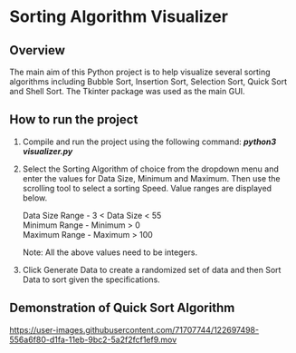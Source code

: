 # Sorting Algorithm Visualizer #

## Overview ##
The main aim of this Python project is to help visualize several sorting algorithms including Bubble Sort, Insertion Sort, Selection Sort, Quick Sort and Shell Sort. The Tkinter package was used as the main GUI. 

## How to run the project ##
1. Compile and run the project using the following command: _**python3 visualizer.py**_
2. Select the Sorting Algorithm of choice from the dropdown menu and enter the values for Data Size, Minimum and Maximum. Then use the scrolling tool to select a sorting Speed. Value ranges are displayed below.

    Data Size Range - 3 < Data Size < 55\
    Minimum Range - Minimum > 0\
    Maximum Range - Maximum > 100

    Note: All the above values need to be integers.

3. Click Generate Data to create a randomized set of data and then Sort Data to sort given the specifications.

## Demonstration of Quick Sort Algorithm ##

https://user-images.githubusercontent.com/71707744/122697498-556a6f80-d1fa-11eb-9bc2-5a2f2fcf1ef9.mov

